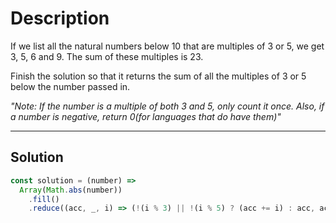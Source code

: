 # Description

If we list all the natural numbers below 10 that are multiples of 3 or 5, we get 3, 5, 6 and 9. The sum of these multiples is 23.

Finish the solution so that it returns the sum of all the multiples of 3 or 5 below the number passed in.

_"Note: If the number is a multiple of both 3 and 5, only count it once. Also, if a number is negative, return 0(for languages that do have them)"_

---

## Solution

```js
const solution = (number) =>
  Array(Math.abs(number))
    .fill()
    .reduce((acc, _, i) => (!(i % 3) || !(i % 5) ? (acc += i) : acc, acc), 0);
```
